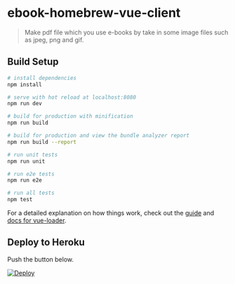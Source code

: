 # ebook-homebrew-vue-client

> Make pdf file which you use e-books by take in some image files such as jpeg, png and gif.

## Build Setup

``` bash
# install dependencies
npm install

# serve with hot reload at localhost:8080
npm run dev

# build for production with minification
npm run build

# build for production and view the bundle analyzer report
npm run build --report

# run unit tests
npm run unit

# run e2e tests
npm run e2e

# run all tests
npm test
```

For a detailed explanation on how things work, check out the [guide](http://vuejs-templates.github.io/webpack/) and [docs for vue-loader](http://vuejs.github.io/vue-loader).


## Deploy to Heroku

Push the button below.

[![Deploy](https://www.herokucdn.com/deploy/button.svg)](https://heroku.com/deploy)


